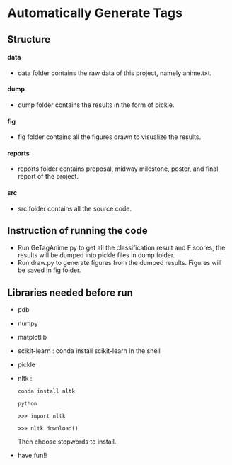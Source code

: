 # Automatically Generate Tags
## Structure

#### data
 + data folder contains the raw data of this project, namely anime.txt.

#### dump
 + dump folder contains the results in the form of pickle.

#### fig
 + fig folder contains all the figures drawn to visualize the results.

#### reports
 + reports folder contains proposal, midway milestone, poster, and final report of the project.

#### src
 + src folder contains all the source code.

## Instruction of running the code
 + Run GeTagAnime.py to get all the classification result and F scores, the results will be dumped into pickle files in dump folder.
 + Run draw.py to generate figures from the dumped results. Figures will be saved in fig folder.

## Libraries needed before run
 + pdb
 + numpy
 + matplotlib
 + scikit-learn : conda install scikit-learn in the shell
 + pickle
 + nltk :
   ```
   conda install nltk
   
   python
   
   >>> import nltk
   
   >>> nltk.download()
   ````
   Then choose stopwords to install.
   
+ have fun!!
